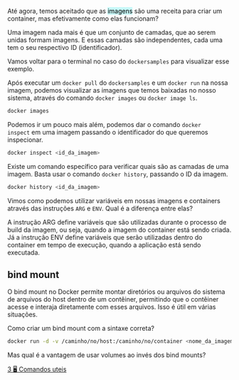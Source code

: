 
Até agora, temos aceitado que as <mark style="background: #ABF7F7A6;">imagens</mark> são uma receita para criar um container, mas efetivamente como elas funcionam?

Uma imagem nada mais é que um conjunto de camadas, que ao serem unidas formam imagens. E essas camadas são independentes, cada uma tem o seu respectivo ID (identificador).

Vamos voltar para o terminal no caso do `dockersamples` para visualizar esse exemplo.

Após executar um `docker pull` do `dockersamples` e um `docker run` na nossa imagem, podemos visualizar as imagens que temos baixadas no nosso sistema, através do comando `docker images` ou `docker image ls`.

```bash
docker images
```

Podemos ir um pouco mais além, podemos dar o comando `docker inspect` em uma imagem passando o identificador do que queremos inspecionar.

```bash
docker inspect <id_da_imagem>
```

Existe um comando específico para verificar quais são as camadas de uma imagem. Basta usar o comando `docker history`, passando o ID da imagem.

```bash
docker history <id_da_imagem>
```

Vimos como podemos utilizar variáveis em nossas imagens e containers através das instruções `ARG` e `ENV`.  Qual é a diferença entre elas?

A instrução ARG define variáveis que são utilizadas durante o processo de build da imagem, ou seja, quando a imagem do container está sendo criada. Já a instrução ENV define variáveis que serão utilizadas dentro do container em tempo de execução, quando a aplicação está sendo executada.

## bind mount

O bind mount no Docker permite montar diretórios ou arquivos do sistema de arquivos do host dentro de um contêiner, permitindo que o contêiner acesse e interaja diretamente com esses arquivos. Isso é útil em várias situações.

Como criar um bind mount com a sintaxe correta?

```bash
docker run -d -v /caminho/no/host:/caminho/no/container <nome_da_imagem>
```

Mas qual é a vantagem de usar volumes ao invés dos bind mounts?


[3 🖥️ Comandos uteis](3%20🖥️%20Comandos%20uteis.md)